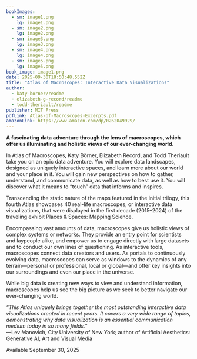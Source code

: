 ```yaml
---
bookImages:
  - sm: image1.png
    lg: image1.png
  - sm: image2.png
    lg: image2.png
  - sm: image3.png
    lg: image3.png
  - sm: image4.png
    lg: image4.png
  - sm: image5.png
    lg: image5.png
book_image: image1.png
date: 2025-09-30T18:50:48.552Z
title: "Atlas of Macroscopes: Interactive Data Visualizations"
author:
  - katy-borner/readme
  - elizabeth-g-record/readme
  - todd-theriault/readme
publisher: MIT Press
pdfLink: Atlas-of-Macroscopes-Excerpts.pdf
amazonLink: https://www.amazon.com/dp/0262049929/
---
```

**A fascinating data adventure through the lens of macroscopes, which offer us illuminating and holistic views of our ever-changing world.**

In Atlas of Macroscopes, Katy Börner, Elizabeth Record, and Todd Theriault take you on an epic data adventure. You will explore data landscapes, designed as uniquely interactive spaces, and learn more about our world and your place in it. You will gain new perspectives on how to gather, understand, and communicate data, as well as how to best use it. You will discover what it means to “touch” data that informs and inspires.

Transcending the static nature of the maps featured in the initial trilogy, this fourth Atlas showcases 40 real-life macroscopes, or interactive data visualizations, that were displayed in the first decade (2015–2024) of the traveling exhibit Places & Spaces: Mapping Science.

Encompassing vast amounts of data, macroscopes give us holistic views of complex systems or networks. They provide an entry point for scientists and laypeople alike, and empower us to engage directly with large datasets and to conduct our own lines of questioning. As interactive tools, macroscopes connect data creators and users. As portals to continuously evolving data, macroscopes can serve as windows to the dynamics of any terrain—personal or professional, local or global—and offer key insights into our surroundings and even our place in the universe.

While big data is creating new ways to view and understand information, macroscopes help us see the big picture as we seek to better navigate our ever-changing world.

*“This Atlas uniquely brings together the most outstanding interactive data visualizations created in recent years. It covers a very wide range of topics, demonstrating why data visualization is an essential communication medium today in so many fields.”*\
—Lev Manovich, City University of New York; author of Artificial Aesthetics: Generative AI, Art and Visual Media

<span class="available-date">Available September 30, 2025</span>
